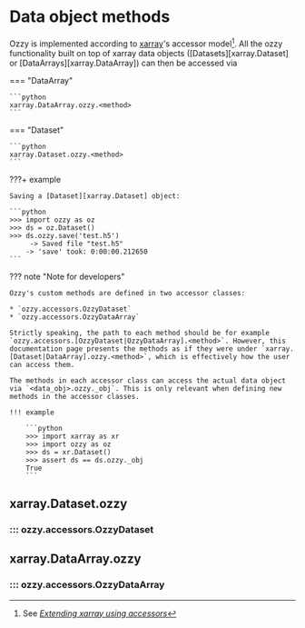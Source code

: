 
# Data object methods

Ozzy is implemented according to [xarray](https://xarray.dev/)'s accessor model[^1]. All the ozzy functionality built on top of xarray data objects ([Datasets][xarray.Dataset] or [DataArrays][xarray.DataArray]) can then be accessed via 

=== "DataArray"

    ```python
    xarray.DataArray.ozzy.<method>
    ```

=== "Dataset"

    ```python
    xarray.Dataset.ozzy.<method>
    ```

[^1]: See [_Extending xarray using accessors_](https://docs.xarray.dev/en/latest/internals/extending-xarray.html)

???+ example

    Saving a [Dataset][xarray.Dataset] object:

    ```python
    >>> import ozzy as oz
    >>> ds = oz.Dataset()
    >>> ds.ozzy.save('test.h5')
         -> Saved file "test.h5" 
        -> 'save' took: 0:00:00.212650
    ```

??? note "Note for developers"

    Ozzy's custom methods are defined in two accessor classes:

    * `ozzy.accessors.OzzyDataset`
    * `ozzy.accessors.OzzyDataArray`

    Strictly speaking, the path to each method should be for example `ozzy.accessors.[OzzyDataset|OzzyDataArray].<method>`. However, this documentation page presents the methods as if they were under `xarray.[Dataset|DataArray].ozzy.<method>`, which is effectively how the user can access them.

    The methods in each accessor class can access the actual data object via `<data_obj>.ozzy._obj`. This is only relevant when defining new methods in the accessor classes.

    !!! example

        ```python
        >>> import xarray as xr
        >>> import ozzy as oz
        >>> ds = xr.Dataset()
        >>> assert ds == ds.ozzy._obj
        True
        ```

## xarray.Dataset.ozzy

### ::: ozzy.accessors.OzzyDataset

## xarray.DataArray.ozzy

### ::: ozzy.accessors.OzzyDataArray
